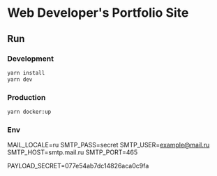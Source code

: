 # Web Developer's Portfolio Site


## Run

### Development
```bash
yarn install
yarn dev
```

### Production
```bash
yarn docker:up
```

### Env

MAIL_LOCALE=ru
SMTP_PASS=secret
SMTP_USER=example@mail.ru
SMTP_HOST=smtp.mail.ru
SMTP_PORT=465

PAYLOAD_SECRET=077e54ab7dc14826aca0c9fa
